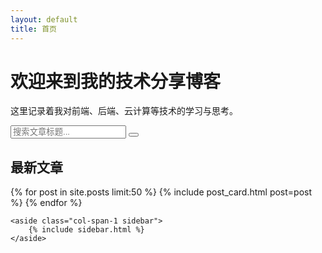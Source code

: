 ```yaml
---
layout: default
title: 首页
---
```


<div class="bg-blue-600 text-white py-12 px-4 text-center">
    <div class="container mx-auto">
        <h1 class="text-4xl md:text-5xl font-bold mb-4">欢迎来到我的技术分享博客</h1>
        <p class="text-lg md:text-xl mb-6">这里记录着我对前端、后端、云计算等技术的学习与思考。</p>
        <div class="max-w-xl mx-auto">
            <form id="search-form" class="relative">
                <input type="text" id="search-input" placeholder="搜索文章标题..."
                    class="w-full py-3 px-6 rounded-full text-gray-800 focus:outline-none focus:ring-2 focus:ring-blue-400">
                <button type="submit"
                    class="absolute right-0 top-0 mt-2 mr-2 bg-blue-500 text-white rounded-full p-2 hover:bg-blue-400 transition-colors duration-300">
                    <svg class="w-6 h-6" fill="none" stroke="currentColor" viewBox="0 0 24 24"
                        xmlns="http://www.w3.org/2000/svg">
                        <path stroke-linecap="round" stroke-linejoin="round" stroke-width="2"
                            d="M21 21l-6-6m2-5a7 7 0 11-14 0 7 7 0 0114 0z"></path>
                    </svg>
                </button>
            </form>
        </div>
    </div>
</div>

<div class="container mx-auto mt-8 px-4 grid grid-cols-1 md:grid-cols-3 gap-8" id="main-content">
    <div class="col-span-1 md:col-span-2">
        <div id="search-results"></div>
        <div id="post-list">
            <h2 class="text-2xl font-bold text-gray-800 mb-4">最新文章</h2>
            {% for post in site.posts limit:50 %}
                {% include post_card.html post=post %}
            {% endfor %}
        </div>
    </div>

    <aside class="col-span-1 sidebar">
        {% include sidebar.html %}
    </aside>
</div>
